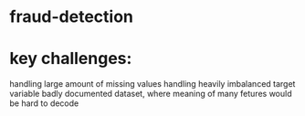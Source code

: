 # fraud-detection

# key challenges:
handling large amount of missing values
handling heavily imbalanced target variable
badly documented dataset, where meaning of many fetures would be hard to decode